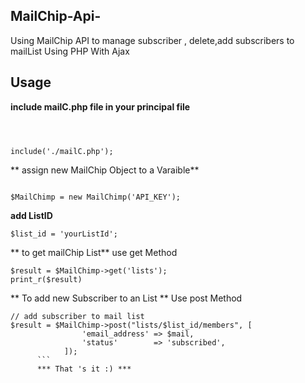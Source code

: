 ## MailChip-Api-


Using MailChip API to manage subscriber , delete,add subscribers to mailList Using PHP With Ajax

## Usage

**include mailC.php file in your principal file**
```



include('./mailC.php');
```
** assign new MailChip Object to a Varaible**
```

$MailChimp = new MailChimp('API_KEY');
```
**add ListID**
```
$list_id = 'yourListId';
```
** to get mailChip List** 
use get Method
```
$result = $MailChimp->get('lists');
print_r($result)
```
** To add new Subscriber to an List **
Use post Method
```
// add subscriber to mail list
$result = $MailChimp->post("lists/$list_id/members", [
				'email_address' => $mail,
				'status'        => 'subscribed',
			]);
      ```
      *** That 's it :) ***
